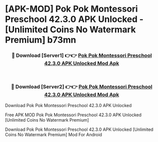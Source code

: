 # [APK-MOD] Pok Pok Montessori Preschool 42.3.0 APK Unlocked - [Unlimited Coins No Watermark Premium] b73mn



<div align="center">
<h3>🔴 Download [Server1] 👉👉 <a href="https://momento.my/?title=Pok_Pok_Montessori_Preschool_42.3.0_APK_Unlocked">Pok Pok Montessori Preschool 42.3.0 APK Unlocked Mod Apk</a></h3><br>

<h3>🔴 Download [Server2] 👉👉 <a href="https://momento.my/?title=Pok_Pok_Montessori_Preschool_42.3.0_APK_Unlocked">Pok Pok Montessori Preschool 42.3.0 APK Unlocked Mod Apk</a></h3>
</div>



Download Pok Pok Montessori Preschool 42.3.0 APK Unlocked 

Free APK MOD Pok Pok Montessori Preschool 42.3.0 APK Unlocked [Unlimited Coins No Watermark Premium]

Download Pok Pok Montessori Preschool 42.3.0 APK Unlocked [Unlimited Coins No Watermark Premium] Mod For Android

